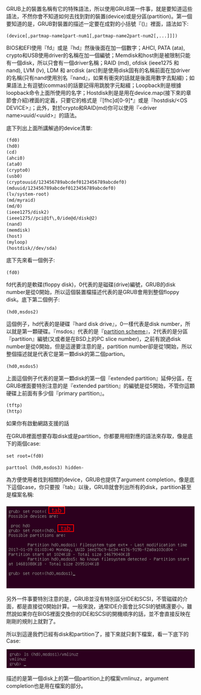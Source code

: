GRUB上的裝置名稱有它的特殊語法，所以使用GRUB第一件事，就是要知道這些語法，不然你會不知道如何去找到對的裝置\(device\)或是分區\(partition\)。第一個要知道的是，GRUB對裝置的描述一定要在成對的小括號『\(\)』裡面，語法如下:

```
(device[,partmap-name1part-num1[,partmap-name2part-num2[,...]]])
```
BIOS和EFI使用『fd』或是『hd』然後後面在加一個數字；AHCI, PATA (ata), crypto和USB使用driver的名稱在加一個編號；Memdisk和host則是被限制只能有一個disk，所以只會有一個driver名稱；RAID (md), ofdisk (ieee1275 和 nand), LVM (lv), LDM 和 arcdisk (arc)則是使用disk固有的名稱前面在加driver的名稱(只有nand使用別名『nand』，如果有衝突的話就是後面用數字去點綴)；如果語法上有逗號(commas)的話要記得用跳脫字元點綴；Loopback則是根據loopback命令上面所使用的名字；Hostdisk則是是用在device.map(接下來的章節會介紹)裡面的定義，只要它的格式是『[fhc]d[0-9]*』或是『hostdisk/&lt;OS DEVICE>』；此外，對於crypto和RAID(md)你可以使用『&lt;driver name>uuid/&lt;uuid>』的語法。

底下列出上面所講解過的device清單:



```
(fd0)
(hd0)
(cd)
(ahci0)
(ata0)
(crypto0)
(usb0)
(cryptouuid/123456789abcdef0123456789abcdef0)
(mduuid/123456789abcdef0123456789abcdef0)
(lv/system-root)
(md/myraid)
(md/0)
(ieee1275/disk2)
(ieee1275//pci@1f\,0/ide@d/disk@2)
(nand)
(memdisk)
(host)
(myloop)
(hostdisk//dev/sda)
```



底下先來看一個例子:

`(fd0)`

fd代表的是軟碟\(floppy disk\)，0代表的是磁碟\(drive\)編號，GRUB的disk number是從0開始，所以這個裝置檔描述代表的是GRUB會用到整個floppy disk。底下第二個例子:

`(hd0,msdos2)`

這個例子，hd代表的是硬碟『hard disk drive』，0一樣代表是disk number，所以就是第一顆硬碟。『msdos』代表的是『[partition scheme](https://en.wikipedia.org/wiki/Disk_partitioning)』，2代表的是分區『partition』編號\(又或者是在BSD上的PC slice number\)，之前有說過disk number是從0開始，但是這邊要注意的是，partition number卻是從1開始，所以整個描述就是代表它是第一顆disk的第二個partion。

`(hd0,msdos5)`

上面這個例子代表的是第一顆disk的第一個『extended partition』延伸分區，在GRUB裡面要特別注意的是『extended partition』的編號是從5開始，不管你這顆硬碟上前面有多少個『primary partition』。



```
(tftp)
(http)

```
如果你有啟動網路支援的話


在GRUB裡面想要存取disk或是partition，你都要用相對應的語法來存取，像是底下的兩個case:

`set root=(fd0)`

`parttool (hd0,msdos3) hidden-`

為方便使用者找到相關的device，GRUB也提供了argument completion，像是底下這個case，你只要按『tab』以後，GRUB就會列出所有的disk，partition甚至是檔案名稱:

![](Imgs/Name/Name001.PNG)

另外一件事要特別注意的是，GRUB並沒有特別區分IDE和SCSI，不管磁碟的介面，都是直接從0開始計算。一般來說，通常IDE介面會比SCSI的號碼還要小，雖然說如果你在BIOS裡面交換你的IDE和SCSI的開機順序的話，並不會直接反映在剛剛的規則上就對了。

所以到這邊我們已經有disk和partition了，接下來就只剩下檔案，看一下底下的Case:

![](Imgs/Name/Name002.PNG)

描述的是第一個disk上的第一個partition上的檔案vmlinuz，argument completion也是用在檔案的部分。

